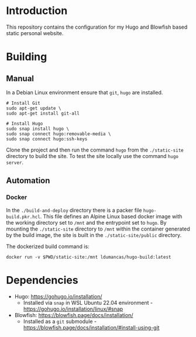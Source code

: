 # Introduction

This repository contains the configuration for my Hugo and Blowfish based static personal website.

# Building
## Manual
In a Debian Linux environment ensure that `git`, `hugo` are installed.
```
# Install Git
sudo apt-get update \
sudo apt-get install git-all

# Install Hugo
sudo snap install hugo \
sudo snap connect hugo:removable-media \
sudo snap connect hugo:ssh-keys
```
Clone the project and then run the command `hugo` from the `./static-site` directory to build the site. To test the site locally use the command `hugo server`.
## Automation
### Docker
In the `./build-and-deploy` directory there is a packer file `hugo-build.pkr.hcl`. This file defines an Alpine Linux based docker image with the working directory set to `/mnt` and the entrypoint set to `hugo`. By mounting the `./static-site` directory to `/mnt` within the container generated by the build image, the site is built in the `./static-site/public` directory.

The dockerized build command is:
```
docker run -v $PWD/static-site:/mnt ldumancas/hugo-build:latest
```

# Dependencies
- Hugo: https://gohugo.io/installation/
    - Installed via `snap` in WSL Ubuntu 22.04 environment - https://gohugo.io/installation/linux/#snap
- Blowfish: https://blowfish.page/docs/installation/
    - Installed as a `git` submodule - https://blowfish.page/docs/installation/#install-using-git
